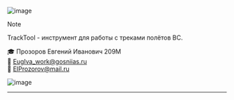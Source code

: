 ![image](https://github.com/EugIva/109m_MLcoursework/assets/145147798/d8d88716-2f40-4fb7-aa9f-e2c1c53f0039)

> [!NOTE]
> TrackTool - инструмент для работы с треками полётов ВС.

🎓  Прозоров Евгений Иванович 209М          
📧 EugIva_work@gosniias.ru      
📧 EIProzorov@mail.ru       


![image](https://github.com/EugIva/ProzorovEI109m_labsML/assets/145147798/fa1e530d-fd07-4fc7-9231-4c2c99cc5224)
***

